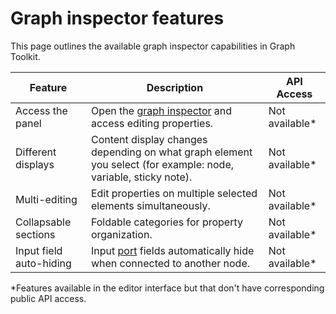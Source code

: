 # Graph inspector features

This page outlines the available graph inspector capabilities in Graph Toolkit.

| Feature                  | Description                                                                                                                    | API Access |
|--------------------------|--------------------------------------------------------------------------------------------------------------------------------|------------|
| Access the panel         | Open the [graph inspector](glossary.md#graph-inspector) and access editing properties.                                         | Not available*      |
| Different displays       | Content display changes depending on what graph element you select (for example: node, variable, sticky note).                 | Not available*      |
| Multi-editing            | Edit properties on multiple selected elements simultaneously.                                                                  | Not available*      |
| Collapsable sections     | Foldable categories for property organization.                                                                                 | Not available*      |
| Input field auto-hiding  | Input [port](glossary.md#port) fields automatically hide when connected to another node.                                       | Not available*      |

*Features available in the editor interface but that don't have corresponding public API access.
